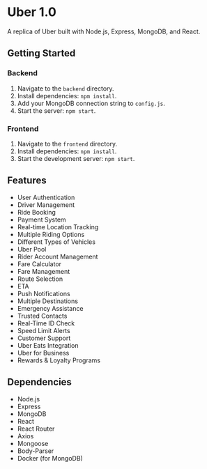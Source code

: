 # Uber 1.0

A replica of Uber built with Node.js, Express, MongoDB, and React.

## Getting Started

### Backend

1. Navigate to the `backend` directory.
2. Install dependencies: `npm install`.
3. Add your MongoDB connection string to `config.js`.
4. Start the server: `npm start`.

### Frontend

1. Navigate to the `frontend` directory.
2. Install dependencies: `npm install`.
3. Start the development server: `npm start`.

## Features

- User Authentication
- Driver Management
- Ride Booking
- Payment System
- Real-time Location Tracking
- Multiple Riding Options
- Different Types of Vehicles
- Uber Pool
- Rider Account Management
- Fare Calculator
- Fare Management
- Route Selection
- ETA
- Push Notifications
- Multiple Destinations
- Emergency Assistance
- Trusted Contacts
- Real-Time ID Check
- Speed Limit Alerts
- Customer Support
- Uber Eats Integration
- Uber for Business
- Rewards & Loyalty Programs

## Dependencies

- Node.js
- Express
- MongoDB
- React
- React Router
- Axios
- Mongoose
- Body-Parser
- Docker (for MongoDB)
